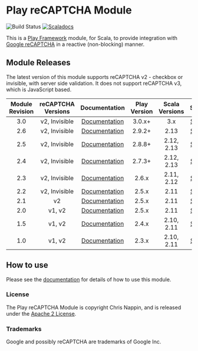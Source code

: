 # Play reCAPTCHA Module 
![Build Status](https://github.com/chrisnappin/play-recaptcha/actions/workflows/build.yaml/badge.svg)
[![Scaladocs](http://www.javadoc.io/badge/com.nappin/play-recaptcha_3.svg?label=scaladoc)](http://www.javadoc.io/doc/com.nappin/play-recaptcha_3)

This is a [Play Framework](http://www.playframework.com) module, for Scala, to provide integration 
with [Google reCAPTCHA](http://www.google.com/recaptcha) in a reactive (non-blocking) manner.

## Module Releases
The latest version of this module supports reCAPTCHA v2 - checkbox or invisible, with
server side validation. It does not support reCAPTCHA v3, which is JavaScript based.

| Module Revision | reCAPTCHA Versions | Documentation | Play Version | Scala Versions | ScalaDoc | 
|:---------------:|:------------------:|:-------------:|:------------:|:--------------:|:--------:|
|3.0  |v2, Invisible |[Documentation](https://github.com/chrisnappin/play-recaptcha/tree/release-3.0/docs/index.md)|3.0.x+          |3.x        |[ScalaDoc](http://www.javadoc.io/doc/com.nappin/play-recaptcha_3/3.0)|
|2.6  |v2, Invisible |[Documentation](https://github.com/chrisnappin/play-recaptcha/tree/release-2.6/docs/index.md)|2.9.2+          |2.13       |[ScalaDoc](http://www.javadoc.io/doc/com.nappin/play-recaptcha_2.13/2.6)|
|2.5  |v2, Invisible |[Documentation](https://github.com/chrisnappin/play-recaptcha/tree/release-2.5/docs/index.md)|2.8.8+          |2.12, 2.13 |[ScalaDoc](http://www.javadoc.io/doc/com.nappin/play-recaptcha_2.13/2.5)|
|2.4  |v2, Invisible |[Documentation](https://github.com/chrisnappin/play-recaptcha/tree/release-2.4/docs/index.md)|2.7.3+          |2.12, 2.13 |[ScalaDoc](http://www.javadoc.io/doc/com.nappin/play-recaptcha_2.13/2.4)|
|2.3  |v2, Invisible |[Documentation](https://github.com/chrisnappin/play-recaptcha/tree/release-2.3/docs/index.md)|2.6.x           |2.11, 2.12 |[ScalaDoc](http://www.javadoc.io/doc/com.nappin/play-recaptcha_2.12/2.3)|
|2.2  |v2, Invisible |[Documentation](https://github.com/chrisnappin/play-recaptcha/tree/release-2.2/docs/index.md)|2.5.x           |2.11       |[ScalaDoc](http://www.javadoc.io/doc/com.nappin/play-recaptcha_2.11/2.2)|
|2.1  |v2            |[Documentation](https://github.com/chrisnappin/play-recaptcha/tree/release-2.1/docs/index.md)|2.5.x           |2.11       |[ScalaDoc](http://www.javadoc.io/doc/com.nappin/play-recaptcha_2.11/2.1)|
|2.0  |v1, v2        |[Documentation](https://github.com/chrisnappin/play-recaptcha/tree/release-2.0-with-docs/docs/index.md)|2.5.x |2.11       |[ScalaDoc](http://www.javadoc.io/doc/com.nappin/play-recaptcha_2.11/2.0)|
|1.5  |v1, v2        |[Documentation](https://github.com/chrisnappin/play-recaptcha/blob/play-2.4-branch/docs/index.md)|2.4.x       |2.10, 2.11 |[ScalaDoc](http://www.javadoc.io/doc/com.nappin/play-recaptcha_2.11/1.5)|
|1.0  |v1, v2        |[Documentation](https://github.com/chrisnappin/play-recaptcha/blob/play-2.3-branch/docs/index.md)|2.3.x       |2.10, 2.11 |[ScalaDoc](http://www.javadoc.io/doc/com.nappin/play-recaptcha_2.11/1.0)|

## How to use
Please see the [documentation](docs/index.md) for details of how to use this module.

### License
The Play reCAPTCHA Module is copyright Chris Nappin, and is released under the 
[Apache 2 License](http://www.apache.org/licenses/LICENSE-2.0).

### Trademarks
Google and possibly reCAPTCHA are trademarks of Google Inc.
